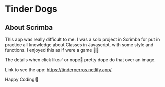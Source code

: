 # Tinder Dogs

## About Scrimba

This app was really difficult to me. I was a solo project in Scrimba for put in practice all knowledge about Classes in Javascript, with some style and functions. I enjoyed this as if were a game 🧠👾

The details when click like✅ or nope🚫 pretty dope do that over an image.

Link to see the app: https://tinderperros.netlify.app/

Happy Coding!💪
